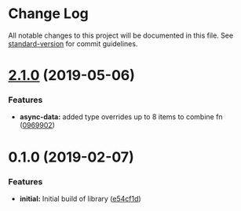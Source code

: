 # Change Log

All notable changes to this project will be documented in this file. See [standard-version](https://github.com/conventional-changelog/standard-version) for commit guidelines.

# [2.1.0](https://github.com/nullpub/dux/compare/v2.0.1...v2.1.0) (2019-05-06)


### Features

* **async-data:** added type overrides up to 8 items to combine fn ([0969902](https://github.com/nullpub/dux/commit/0969902))



<a name="0.1.0"></a>
# 0.1.0 (2019-02-07)


### Features

* **initial:** Initial build of library ([e54cf1d](https://github.com/nullpub/dux/commit/e54cf1d))
